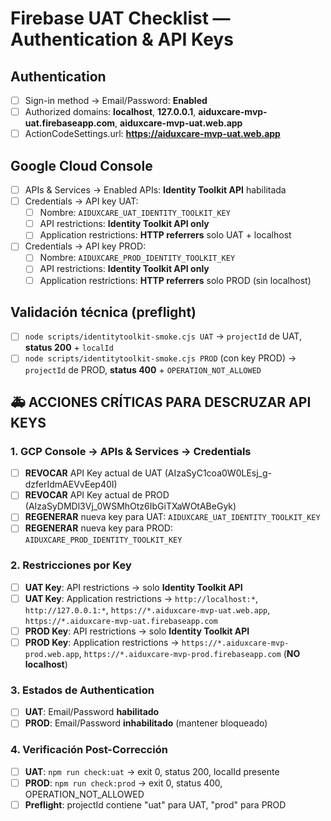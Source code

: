 # Firebase UAT Checklist — Authentication & API Keys

## Authentication
- [ ] Sign-in method → Email/Password: **Enabled**
- [ ] Authorized domains: **localhost**, **127.0.0.1**, **aiduxcare-mvp-uat.firebaseapp.com**, **aiduxcare-mvp-uat.web.app**
- [ ] ActionCodeSettings.url: **https://aiduxcare-mvp-uat.web.app**

## Google Cloud Console
- [ ] APIs & Services → Enabled APIs: **Identity Toolkit API** habilitada
- [ ] Credentials → API key UAT:
  - [ ] Nombre: `AIDUXCARE_UAT_IDENTITY_TOOLKIT_KEY`
  - [ ] API restrictions: **Identity Toolkit API only**
  - [ ] Application restrictions: **HTTP referrers** solo UAT + localhost
- [ ] Credentials → API key PROD:
  - [ ] Nombre: `AIDUXCARE_PROD_IDENTITY_TOOLKIT_KEY`
  - [ ] API restrictions: **Identity Toolkit API only**
  - [ ] Application restrictions: **HTTP referrers** solo PROD (sin localhost)

## Validación técnica (preflight)
- [ ] `node scripts/identitytoolkit-smoke.cjs UAT` → `projectId` de UAT, **status 200** + `localId`
- [ ] `node scripts/identitytoolkit-smoke.cjs PROD` (con key PROD) → `projectId` de PROD, **status 400** + `OPERATION_NOT_ALLOWED`

## 🚑 ACCIONES CRÍTICAS PARA DESCRUZAR API KEYS

### 1. GCP Console → APIs & Services → Credentials
- [ ] **REVOCAR** API Key actual de UAT (AIzaSyC1coa0W0LEsj_g-dzferIdmAEVvEep40I)
- [ ] **REVOCAR** API Key actual de PROD (AIzaSyDMDl3Vj_0WSMhOtz6IbGiTXaWOtABeGyk)
- [ ] **REGENERAR** nueva key para UAT: `AIDUXCARE_UAT_IDENTITY_TOOLKIT_KEY`
- [ ] **REGENERAR** nueva key para PROD: `AIDUXCARE_PROD_IDENTITY_TOOLKIT_KEY`

### 2. Restricciones por Key
- [ ] **UAT Key**: API restrictions → solo **Identity Toolkit API**
- [ ] **UAT Key**: Application restrictions → `http://localhost:*`, `http://127.0.0.1:*`, `https://*.aiduxcare-mvp-uat.web.app`, `https://*.aiduxcare-mvp-uat.firebaseapp.com`
- [ ] **PROD Key**: API restrictions → solo **Identity Toolkit API**
- [ ] **PROD Key**: Application restrictions → `https://*.aiduxcare-mvp-prod.web.app`, `https://*.aiduxcare-mvp-prod.firebaseapp.com` (**NO localhost**)

### 3. Estados de Authentication
- [ ] **UAT**: Email/Password **habilitado**
- [ ] **PROD**: Email/Password **inhabilitado** (mantener bloqueado)

### 4. Verificación Post-Corrección
- [ ] **UAT**: `npm run check:uat` → exit 0, status 200, localId presente
- [ ] **PROD**: `npm run check:prod` → exit 0, status 400, OPERATION_NOT_ALLOWED
- [ ] **Preflight**: projectId contiene "uat" para UAT, "prod" para PROD
